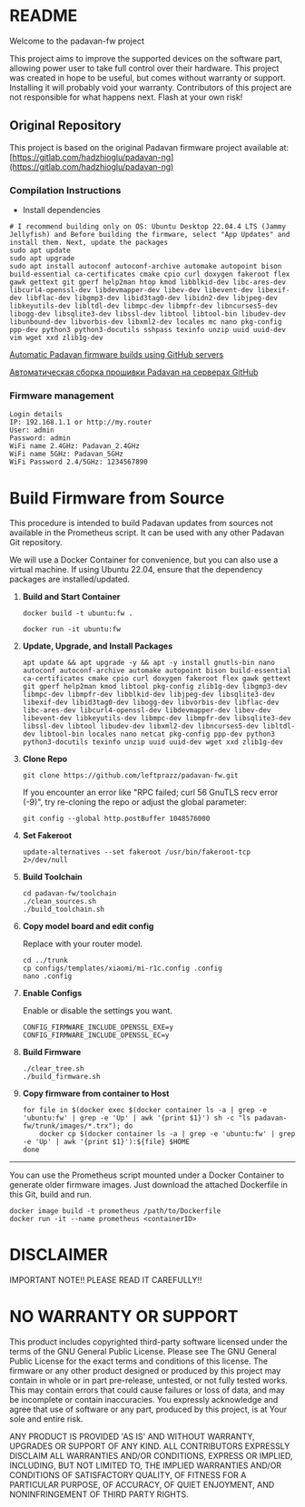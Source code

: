 # README #

Welcome to the padavan-fw project

This project aims to improve the supported devices on the software part, allowing power user to take full control over their hardware.
This project was created in hope to be useful, but comes without warranty or support. Installing it will probably void your warranty.
Contributors of this project are not responsible for what happens next. Flash at your own risk!

Original Repository
-------------------
This project is based on the original Padavan firmware project available at:
[https://gitlab.com/hadzhioglu/padavan-ng](https://gitlab.com/hadzhioglu/padavan-ng)


### Compilation Instructions ###

* Install dependencies

```shell
# I recommend building only on OS: Ubuntu Desktop 22.04.4 LTS (Jammy Jellyfish) and Before building the firmware, select "App Updates" and install them. Next, update the packages
sudo apt update
sudo apt upgrade
sudo apt install autoconf autoconf-archive automake autopoint bison build-essential ca-certificates cmake cpio curl doxygen fakeroot flex gawk gettext git gperf help2man htop kmod libblkid-dev libc-ares-dev libcurl4-openssl-dev libdevmapper-dev libev-dev libevent-dev libexif-dev libflac-dev libgmp3-dev libid3tag0-dev libidn2-dev libjpeg-dev libkeyutils-dev libltdl-dev libmpc-dev libmpfr-dev libncurses5-dev libogg-dev libsqlite3-dev libssl-dev libtool libtool-bin libudev-dev libunbound-dev libvorbis-dev libxml2-dev locales mc nano pkg-config ppp-dev python3 python3-docutils sshpass texinfo unzip uuid uuid-dev vim wget xxd zlib1g-dev

```
[Automatic Padavan firmware builds using GitHub servers](https://github.com/shvchk/padavan-builder-workflow)

[Автоматическая сборка прошивки Padavan на серверах GitHub](https://github.com/shvchk/padavan-builder-workflow/blob/main/README.ru.md)

### Firmware management ###
```shell 
Login details
IP: 192.168.1.1 or http://my.router
User: admin
Password: admin
WiFi name 2.4GHz: Padavan_2.4GHz
WiFi name 5GHz: Padavan_5GHz
WiFi Password 2.4/5GHz: 1234567890
```

# Build Firmware from Source

This procedure is intended to build Padavan updates from sources not available in the Prometheus script. It can be used with any other Padavan Git repository.

We will use a Docker Container for convenience, but you can also use a virtual machine. If using Ubuntu 22.04, ensure that the dependency packages are installed/updated.

1. **Build and Start Container**

   ```shell
   docker build -t ubuntu:fw .
   ```

   ```shell
   docker run -it ubuntu:fw
   ```

2. **Update, Upgrade, and Install Packages**

   ```shell
   apt update && apt upgrade -y && apt -y install gnutls-bin nano autoconf autoconf-archive automake autopoint bison build-essential ca-certificates cmake cpio curl doxygen fakeroot flex gawk gettext git gperf help2man kmod libtool pkg-config zlib1g-dev libgmp3-dev libmpc-dev libmpfr-dev libblkid-dev libjpeg-dev libsqlite3-dev libexif-dev libid3tag0-dev libogg-dev libvorbis-dev libflac-dev libc-ares-dev libcurl4-openssl-dev libdevmapper-dev libev-dev libevent-dev libkeyutils-dev libmpc-dev libmpfr-dev libsqlite3-dev libssl-dev libtool libudev-dev libxml2-dev libncurses5-dev libltdl-dev libtool-bin locales nano netcat pkg-config ppp-dev python3 python3-docutils texinfo unzip uuid uuid-dev wget xxd zlib1g-dev
   ```

3. **Clone Repo**

   ```shell
   git clone https://github.com/leftprazz/padavan-fw.git
   ```

   If you encounter an error like "RPC failed; curl 56 GnuTLS recv error (-9)", try re-cloning the repo or adjust the global parameter:

   ```shell
   git config --global http.postBuffer 1048576000
   ```

4. **Set Fakeroot**

   ```shell
   update-alternatives --set fakeroot /usr/bin/fakeroot-tcp 2>/dev/null
   ```

5. **Build Toolchain**

   ```shell
   cd padavan-fw/toolchain
   ./clean_sources.sh 
   ./build_toolchain.sh
   ```

6. **Copy model board and edit config**

   Replace with your router model.

   ```shell
   cd ../trunk
   cp configs/templates/xiaomi/mi-r1c.config .config
   nano .config
   ```

7. **Enable Configs**

   Enable or disable the settings you want.

   ```shell
   CONFIG_FIRMWARE_INCLUDE_OPENSSL_EXE=y
   CONFIG_FIRMWARE_INCLUDE_OPENSSL_EC=y
   ```

8. **Build Firmware**

   ```shell
   ./clear_tree.sh 
   ./build_firmware.sh
   ```

9. **Copy firmware from container to Host**

   ```shell
   for file in $(docker exec $(docker container ls -a | grep -e 'ubuntu:fw' | grep -e 'Up' | awk '{print $1}') sh -c "ls padavan-fw/trunk/images/*.trx"); do
       docker cp $(docker container ls -a | grep -e 'ubuntu:fw' | grep -e 'Up' | awk '{print $1}'):${file} $HOME
   done
   ```

---

You can use the Prometheus script mounted under a Docker Container to generate older firmware images. Just download the attached Dockerfile in this Git, build and run.

```
docker image build -t prometheus /path/to/Dockerfile
docker run -it --name prometheus <containerID>
```

# DISCLAIMER #
IMPORTANT NOTE!! PLEASE READ IT CAREFULLY!!
# NO WARRANTY OR SUPPORT
This product includes copyrighted third-party software licensed under the terms of the GNU General Public License. Please see The GNU General Public License for the exact terms
and conditions of this license. The firmware or any other product designed or produced by this project may contain in whole or in part pre-release, untested, or not fully tested works.
This may contain errors that could cause failures or loss of data, and may be incomplete or contain inaccuracies. You expressly acknowledge and agree that use of software or any part,
produced by this project, is at Your sole and entire risk.

ANY PRODUCT IS PROVIDED 'AS IS' AND WITHOUT WARRANTY, UPGRADES OR SUPPORT OF ANY KIND. ALL CONTRIBUTORS EXPRESSLY DISCLAIM ALL WARRANTIES AND/OR CONDITIONS, EXPRESS OR IMPLIED,
INCLUDING, BUT NOT LIMITED TO, THE IMPLIED WARRANTIES AND/OR CONDITIONS OF SATISFACTORY QUALITY, OF FITNESS FOR A PARTICULAR PURPOSE, OF ACCURACY, OF QUIET ENJOYMENT, AND NONINFRINGEMENT
OF THIRD PARTY RIGHTS.

